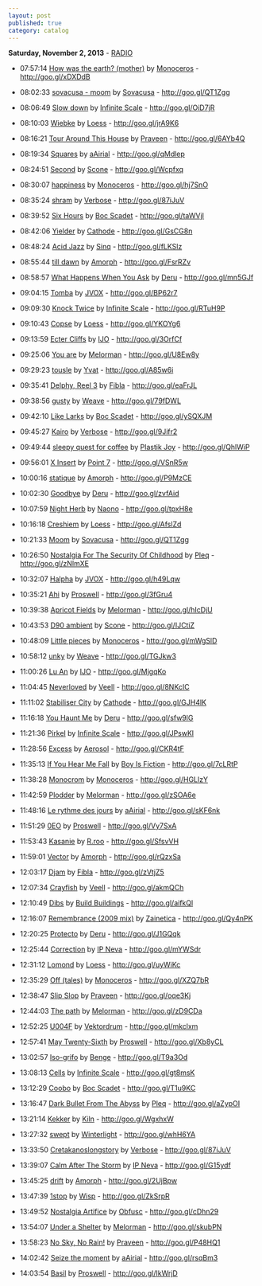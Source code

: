 ```yaml
---
layout: post
published: true
category: catalog
---
```


**Saturday, November  2, 2013** - [RADIO](/2013/11/02/monoceros-radio)

*   07:57:14  [How was the earth? (mother)](http://goo.gl/WgoQWG) by [Monoceros](http://www.last.fm/music/Monoceros) - http://goo.gl/xDXDdB

*   08:02:33  [sovacusa - moom](http://goo.gl/nRdzOr) by [Sovacusa](http://www.last.fm/music/Sovacusa) - http://goo.gl/QT1Zgg

*   08:06:49  [Slow down](http://goo.gl/e1KzAU) by [Infinite Scale](http://www.last.fm/music/Infinite+Scale) - http://goo.gl/OiD7jR

*   08:10:03  [Wiebke](http://goo.gl/aoI8yb) by [Loess](http://www.last.fm/music/Loess) - http://goo.gl/jrA9K6

*   08:16:21  [Tour Around This House](http://goo.gl/04LHi4) by [Praveen](http://www.last.fm/music/Praveen) - http://goo.gl/6AYb4Q

*   08:19:34  [Squares](http://goo.gl/GCKsNr) by [aAirial](http://www.last.fm/music/aAirial) - http://goo.gl/qMdlep

*   08:24:51  [Second](http://goo.gl/Ak5FmJ) by [Scone](http://www.last.fm/music/Scone) - http://goo.gl/Wcpfxq

*   08:30:07  [happiness](http://goo.gl/X8DcyN) by [Monoceros](http://www.last.fm/music/Monoceros) - http://goo.gl/hj7SnO

*   08:35:24  [shram](http://goo.gl/AINHpb) by [Verbose](http://www.last.fm/music/Verbose) - http://goo.gl/87iJuV

*   08:39:52  [Six Hours](http://goo.gl/HFFfXE) by [Boc Scadet](http://www.last.fm/music/Boc+Scadet) - http://goo.gl/taWVjI

*   08:42:06  [Yielder](http://goo.gl/WfNWkk) by [Cathode](http://www.last.fm/music/Cathode) - http://goo.gl/GsCG8n

*   08:48:24  [Acid Jazz](http://goo.gl/VJsWES) by [Sinq](http://www.last.fm/music/Sinq) - http://goo.gl/fLKSlz

*   08:55:44  [till dawn](http://goo.gl/Pr8cZM) by [Amorph](http://www.last.fm/music/Amorph) - http://goo.gl/FsrRZv

*   08:58:57  [What Happens When You Ask](http://goo.gl/VeyVga) by [Deru](http://www.last.fm/music/Deru) - http://goo.gl/mn5GJf

*   09:04:15  [Tomba](http://goo.gl/5GPE2u) by [JVOX](http://www.last.fm/music/JVOX) - http://goo.gl/BP62r7

*   09:09:30  [Knock Twice](http://goo.gl/JRWllT) by [Infinite Scale](http://www.last.fm/music/Infinite+Scale) - http://goo.gl/RTuH9P

*   09:10:43  [Copse](http://goo.gl/mxTcPT) by [Loess](http://www.last.fm/music/Loess) - http://goo.gl/YKOYg6

*   09:13:59  [Ecter Cliffs](http://goo.gl/YSPSxF) by [IJO](http://www.last.fm/music/IJO) - http://goo.gl/3OrfCf

*   09:25:06  [You are](http://goo.gl/WQN7pM) by [Melorman](http://www.last.fm/music/Melorman) - http://goo.gl/U8Ew8y

*   09:29:23  [tousle](http://goo.gl/zdM3V2) by [Yvat](http://www.last.fm/music/Yvat) - http://goo.gl/A85w6i

*   09:35:41  [Delphy, Reel 3](http://goo.gl/fvoZXN) by [Fibla](http://www.last.fm/music/Fibla) - http://goo.gl/eaFrJL

*   09:38:56  [gusty](http://goo.gl/Gywfou) by [Weave](http://www.last.fm/music/Weave) - http://goo.gl/79fDWL

*   09:42:10  [Like Larks](http://goo.gl/lyZdPo) by [Boc Scadet](http://www.last.fm/music/Boc+Scadet) - http://goo.gl/ySQXJM

*   09:45:27  [Kairo](http://goo.gl/x0Xs8V) by [Verbose](http://www.last.fm/music/Verbose) - http://goo.gl/9Jifr2

*   09:49:44  [sleepy quest for coffee](http://goo.gl/gPUXH9) by [Plastik Joy](http://www.last.fm/music/Plastik+Joy) - http://goo.gl/QhlWiP

*   09:56:01  [X Insert](http://goo.gl/TIfy7v) by [Point 7](http://www.last.fm/music/Point+7) - http://goo.gl/VSnR5w

*   10:00:16  [statique](http://goo.gl/rP2Jsm) by [Amorph](http://www.last.fm/music/Amorph) - http://goo.gl/P9MzCE

*   10:02:30  [Goodbye](http://goo.gl/RkIctP) by [Deru](http://www.last.fm/music/Deru) - http://goo.gl/zvfAid

*   10:07:59  [Night Herb](http://goo.gl/jof8q5) by [Naono](http://www.last.fm/music/Naono) - http://goo.gl/tpxH8e

*   10:16:18  [Creshiem](http://goo.gl/ilNvSg) by [Loess](http://www.last.fm/music/Loess) - http://goo.gl/AfslZd

*   10:21:33  [Moom](http://goo.gl/e020as) by [Sovacusa](http://www.last.fm/music/Sovacusa) - http://goo.gl/QT1Zgg

*   10:26:50  [Nostalgia For The Security Of Childhood](http://goo.gl/QeEsbP) by [Pleq](http://www.last.fm/music/Pleq) - http://goo.gl/zNlmXE

*   10:32:07  [Halpha](http://goo.gl/bHyKYO) by [JVOX](http://www.last.fm/music/JVOX) - http://goo.gl/h49Lqw

*   10:35:21  [Ahi](http://goo.gl/kBElXc) by [Proswell](http://www.last.fm/music/Proswell) - http://goo.gl/3fGru4

*   10:39:38  [Apricot Fields](http://goo.gl/ZQhieA) by [Melorman](http://www.last.fm/music/Melorman) - http://goo.gl/hIcDjU

*   10:43:53  [D90 ambient](http://goo.gl/gvzOE6) by [Scone](http://www.last.fm/music/Scone) - http://goo.gl/IJCtiZ

*   10:48:09  [Little pieces](http://goo.gl/bhC4Pg) by [Monoceros](http://www.last.fm/music/Monoceros) - http://goo.gl/mWgSlD

*   10:58:12  [unky](http://goo.gl/54CV0Q) by [Weave](http://www.last.fm/music/Weave) - http://goo.gl/TGJkw3

*   11:00:26  [Lu An](http://goo.gl/YNckNA) by [IJO](http://www.last.fm/music/IJO) - http://goo.gl/MjgqKo

*   11:04:45  [Neverloved](http://goo.gl/uwvaOq) by [Veell](http://www.last.fm/music/Veell) - http://goo.gl/8NKcIC

*   11:11:02  [Stabiliser City](http://goo.gl/KRbhYk) by [Cathode](http://www.last.fm/music/Cathode) - http://goo.gl/GJH4lK

*   11:16:18  [You Haunt Me](http://goo.gl/nqsPty) by [Deru](http://www.last.fm/music/Deru) - http://goo.gl/sfw9lG

*   11:21:36  [Pirkel](http://goo.gl/9ox12d) by [Infinite Scale](http://www.last.fm/music/Infinite+Scale) - http://goo.gl/JPswKl

*   11:28:56  [Excess](http://goo.gl/N8N2w2) by [Aerosol](http://www.last.fm/music/Aerosol) - http://goo.gl/CKR4tF

*   11:35:13  [If You Hear Me Fall](http://goo.gl/wmIo9n) by [Boy Is Fiction](http://www.last.fm/music/Boy+Is+Fiction) - http://goo.gl/7cLRtP

*   11:38:28  [Monocrom](http://goo.gl/k2tGsR) by [Monoceros](http://www.last.fm/music/Monoceros) - http://goo.gl/HGLlzY

*   11:42:59  [Plodder](http://goo.gl/Hgn4uw) by [Melorman](http://www.last.fm/music/Melorman) - http://goo.gl/zSOA6e

*   11:48:16  [Le rythme des jours](http://goo.gl/RT3EHT) by [aAirial](http://www.last.fm/music/aAirial) - http://goo.gl/sKF6nk

*   11:51:29  [0EO](http://goo.gl/el8xrv) by [Proswell](http://www.last.fm/music/Proswell) - http://goo.gl/Vy7SxA

*   11:53:43  [Kasanie](http://goo.gl/8KHyEX) by [R.roo](http://www.last.fm/music/R.roo) - http://goo.gl/SfsvVH

*   11:59:01  [Vector](http://goo.gl/U3jESm) by [Amorph](http://www.last.fm/music/Amorph) - http://goo.gl/rQzxSa

*   12:03:17  [Djam](http://goo.gl/7qXurk) by [Fibla](http://www.last.fm/music/Fibla) - http://goo.gl/zVtjZ5

*   12:07:34  [Crayfish](http://goo.gl/grRHU1) by [Veell](http://www.last.fm/music/Veell) - http://goo.gl/akmQCh

*   12:10:49  [Dibs](http://goo.gl/NMwSDH) by [Build Buildings](http://www.last.fm/music/Build+Buildings) - http://goo.gl/aifkQl

*   12:16:07  [Remembrance (2009 mix)](http://goo.gl/6cyGVA) by [Zainetica](http://www.last.fm/music/Zainetica) - http://goo.gl/Qy4nPK

*   12:20:25  [Protecto](http://goo.gl/NNXkk7) by [Deru](http://www.last.fm/music/Deru) - http://goo.gl/J1GQqk

*   12:25:44  [Correction](http://goo.gl/kpLwYJ) by [IP Neva](http://www.last.fm/music/IP+Neva) - http://goo.gl/mYWSdr

*   12:31:12  [Lomond](http://goo.gl/bJbl07) by [Loess](http://www.last.fm/music/Loess) - http://goo.gl/uyWiKc

*   12:35:29  [Off (tales)](http://goo.gl/YwLfMp) by [Monoceros](http://www.last.fm/music/Monoceros) - http://goo.gl/XZQ7bR

*   12:38:47  [Slip Slop](http://goo.gl/hO3594) by [Praveen](http://www.last.fm/music/Praveen) - http://goo.gl/oqe3Kj

*   12:44:03  [The path](http://goo.gl/DT9lwJ) by [Melorman](http://www.last.fm/music/Melorman) - http://goo.gl/zD9CDa

*   12:52:25  [U004F](http://goo.gl/Z8ZZkN) by [Vektordrum](http://www.last.fm/music/Vektordrum) - http://goo.gl/mkclxm

*   12:57:41  [May Twenty-Sixth](http://goo.gl/WBx596) by [Proswell](http://www.last.fm/music/Proswell) - http://goo.gl/Xb8yCL

*   13:02:57  [Iso-grifo](http://goo.gl/dFh3dJ) by [Benge](http://www.last.fm/music/Benge) - http://goo.gl/T9a3Od

*   13:08:13  [Cells](http://goo.gl/pyG96j) by [Infinite Scale](http://www.last.fm/music/Infinite+Scale) - http://goo.gl/gt8msK

*   13:12:29  [Coobo](http://goo.gl/r6KmUf) by [Boc Scadet](http://www.last.fm/music/Boc+Scadet) - http://goo.gl/T1u9KC

*   13:16:47  [Dark Bullet From The Abyss](http://goo.gl/JzJbA6) by [Pleq](http://www.last.fm/music/Pleq) - http://goo.gl/aZypOI

*   13:21:14  [Kekker](http://goo.gl/FM2XZn) by [Kiln](http://www.last.fm/music/Kiln) - http://goo.gl/WgxhxW

*   13:27:32  [swept](http://goo.gl/2aVAXi) by [Winterlight](http://www.last.fm/music/Winterlight) - http://goo.gl/whH6YA

*   13:33:50  [Cretakanoslongstory](http://goo.gl/If7TL9) by [Verbose](http://www.last.fm/music/Verbose) - http://goo.gl/87iJuV

*   13:39:07  [Calm After The Storm](http://goo.gl/O1cPIu) by [IP Neva](http://www.last.fm/music/IP+Neva) - http://goo.gl/G15ydf

*   13:45:25  [drift](http://goo.gl/JmpLi4) by [Amorph](http://www.last.fm/music/Amorph) - http://goo.gl/2UjBpw

*   13:47:39  [1stop](http://goo.gl/o8vgLz) by [Wisp](http://www.last.fm/music/Wisp) - http://goo.gl/ZkSrpR

*   13:49:52  [Nostalgia Artifice](http://goo.gl/dSjwqH) by [Obfusc](http://www.last.fm/music/Obfusc) - http://goo.gl/cDhn29

*   13:54:07  [Under a Shelter](http://goo.gl/EOMbso) by [Melorman](http://www.last.fm/music/Melorman) - http://goo.gl/skubPN

*   13:58:23  [No Sky, No Rain!](http://goo.gl/5g99ae) by [Praveen](http://www.last.fm/music/Praveen) - http://goo.gl/P48HQ1

*   14:02:42  [Seize the moment](http://goo.gl/px455P) by [aAirial](http://www.last.fm/music/aAirial) - http://goo.gl/rsqBm3

*   14:03:54  [Basil](http://goo.gl/sOEmf0) by [Proswell](http://www.last.fm/music/Proswell) - http://goo.gl/IkWrjD

